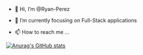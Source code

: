 - 👋 Hi, I’m @Ryan-Perez
- 🌱 I’m currently focusing on Full-Stack applications

- 📫 How to reach me ...

[![Anurag's GitHub stats](https://github-readme-stats.vercel.app/api?username=Ryan-Perez&show_icons=true&theme=radical)](https://github.com/anuraghazra/github-readme-stats)
